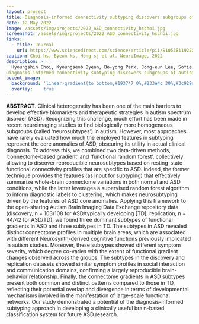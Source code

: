 ```yaml
---
layout: project
title: Diagnosis-informed connectivity subtyping discovers subgroups of autism with reproducible symptom profiles
date: 12 May 2022
image: /assets/img/projects/2022_ASD_connectivity_hschoi.jpg
screenshot: /assets/img/projects/2022_ASD_connectivity_hschoi.jpg
links:
  - title: Journal 
    url: https://www.sciencedirect.com/science/article/pii/S1053811922003366
caption: Choi hs, Byeon ks, Hong sj et al. NeuroImage, 2022
description: >
  Hyoungshin Choi, Kyoungseob Byeon, Bo-yong Park, Jong-eun Lee, Sofie L. Valk, Boris Bernhardt, Adriana Di Martino, Michael Milham, Seok-Jun Hong, Hyunjin Park,
Diagnosis-informed connectivity subtyping discovers subgroups of autism with reproducible symptom profiles,NeuroImage,Volume 256,2022,119212
accent_image:
  background: 'linear-gradient(to bottom,#193747 0%,#233e4c 30%,#3c929e 50%,#d5d5d4 70%,#cdccc8 100%)'
  overlay:    true
---
```


**ABSTRACT**. 
Clinical heterogeneity has been one of the main barriers to develop effective biomarkers and therapeutic strategies in autism spectrum disorder (ASD). Recognizing this challenge, much effort has been made in recent neuroimaging studies to find biologically more homogeneous subgroups (called ‘neurosubtypes’) in autism. However, most approaches have rarely evaluated how much the employed features in subtyping represent the core anomalies of ASD, obscuring its utility in actual clinical diagnosis. To address this, we combined two data-driven methods, ‘connectome-based gradient’ and ‘functional random forest’, collectively allowing to discover reproducible neurosubtypes based on resting-state functional connectivity profiles that are specific to ASD. Indeed, the former technique provides the features (as input for subtyping) that effectively summarize whole-brain connectome variations in both normal and ASD conditions, while the latter leverages a supervised random forest algorithm to inform diagnostic labels to clustering, which makes neurosubtyping driven by the features of ASD core anomalies. Applying this framework to the open-sharing Autism Brain Imaging Data Exchange repository data (discovery, n = 103/108 for ASD/typically developing [TD]; replication, n = 44/42 for ASD/TD), we found three dominant subtypes of functional gradients in ASD and three subtypes in TD. The subtypes in ASD revealed distinct connectome profiles in multiple brain areas, which are associated with different Neurosynth-derived cognitive functions previously implicated in autism studies. Moreover, these subtypes showed different symptom severity, which degree co-varies with the extent of functional gradient changes observed across the groups. The subtypes in the discovery and replication datasets showed similar symptom profiles in social interaction and communication domains, confirming a largely reproducible brain-behavior relationship. Finally, the connectome gradients in ASD subtypes present both common and distinct patterns compared to those in TD, reflecting their potential overlap and divergence in terms of developmental mechanisms involved in the manifestation of large-scale functional networks. Our study demonstrated a potential of the diagnosis-informed subtyping approach in developing a clinically useful brain-based classification system for future ASD research.
